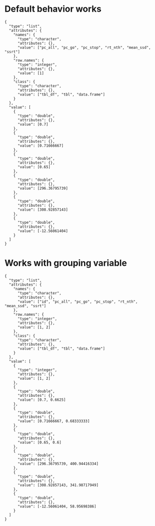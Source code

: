 # Default behavior works

    {
      "type": "list",
      "attributes": {
        "names": {
          "type": "character",
          "attributes": {},
          "value": ["pc_all", "pc_go", "pc_stop", "rt_nth", "mean_ssd", "ssrt"]
        },
        "row.names": {
          "type": "integer",
          "attributes": {},
          "value": [1]
        },
        "class": {
          "type": "character",
          "attributes": {},
          "value": ["tbl_df", "tbl", "data.frame"]
        }
      },
      "value": [
        {
          "type": "double",
          "attributes": {},
          "value": [0.7]
        },
        {
          "type": "double",
          "attributes": {},
          "value": [0.71666667]
        },
        {
          "type": "double",
          "attributes": {},
          "value": [0.65]
        },
        {
          "type": "double",
          "attributes": {},
          "value": [296.36795739]
        },
        {
          "type": "double",
          "attributes": {},
          "value": [308.92857143]
        },
        {
          "type": "double",
          "attributes": {},
          "value": [-12.56061404]
        }
      ]
    }

# Works with grouping variable

    {
      "type": "list",
      "attributes": {
        "names": {
          "type": "character",
          "attributes": {},
          "value": ["id", "pc_all", "pc_go", "pc_stop", "rt_nth", "mean_ssd", "ssrt"]
        },
        "row.names": {
          "type": "integer",
          "attributes": {},
          "value": [1, 2]
        },
        "class": {
          "type": "character",
          "attributes": {},
          "value": ["tbl_df", "tbl", "data.frame"]
        }
      },
      "value": [
        {
          "type": "integer",
          "attributes": {},
          "value": [1, 2]
        },
        {
          "type": "double",
          "attributes": {},
          "value": [0.7, 0.6625]
        },
        {
          "type": "double",
          "attributes": {},
          "value": [0.71666667, 0.68333333]
        },
        {
          "type": "double",
          "attributes": {},
          "value": [0.65, 0.6]
        },
        {
          "type": "double",
          "attributes": {},
          "value": [296.36795739, 400.94416334]
        },
        {
          "type": "double",
          "attributes": {},
          "value": [308.92857143, 341.98717949]
        },
        {
          "type": "double",
          "attributes": {},
          "value": [-12.56061404, 58.95698386]
        }
      ]
    }

